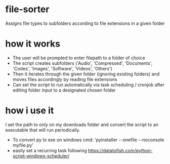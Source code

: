 # file-sorter
Assigns file types to subfolders according to file extensions in a given folder

# how it works
- The user will be prompted to enter filepath to a folder of choice
- The script creates subfolders ('Audio', 'Compressed', 'Documents', 'Codes', 'Images', 'Software', 'Videos', 'Others')
- Then it iterates through the given folder (ignoring existing folders) and moves files accordingly by reading file extensions
- Can set the script to run automatically via task scheduling / cronjob after editing folder input to a designated chosen folder

# how i use it
I set the path to only on my downloads folder and convert the script to an executable that will run periodically.
- To convert py to exe on windows cmd: 'pyinstaller --onefile --noconsole myfile.py'
- easily set a recurring task following https://datatofish.com/python-script-windows-scheduler/
